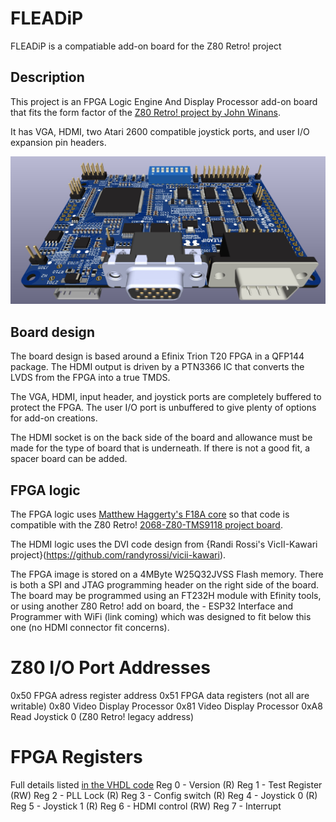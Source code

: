 # FLEADiP
FLEADiP is a compatiable add-on board for the Z80 Retro! project

## Description
This project is an FPGA Logic Engine And Display Processor add-on board that fits the form factor of the [Z80 Retro! project by John Winans](https://github.com/Z80-Retro).

It has VGA, HDMI, two Atari 2600 compatible joystick ports, and user I/O expansion pin headers. 

![FLEADiP Board Image](kicad/output/FLEADip_V0_3d_Angle.jpg "FPGA Logic Engine And Video Processor Board")

## Board design 
The board design is based around a Efinix Trion T20 FPGA in a QFP144 package. The HDMI output is driven by a PTN3366 IC that converts the LVDS from the FPGA into a true TMDS.

The VGA, HDMI, input header, and joystick ports are completely buffered to protect the FPGA. The user I/O port is unbuffered to give plenty of options for add-on creations.

The HDMI socket is on the back side of the board and allowance must be made for the type of board that is underneath. If there is not a good fit, a spacer board can be added.

## FPGA logic
The FPGA logic uses [Matthew Haggerty's F18A core](https://github.com/dnotq/f18a) so that code is compatible with the Z80 Retro! [2068-Z80-TMS9118 project board](https://github.com/Z80-Retro/2068-Z80-TMS9118). 

The HDMI logic uses the DVI code design from {Randi Rossi's VicII-Kawari project}(https://github.com/randyrossi/vicii-kawari).

The FPGA image is stored on a 4MByte W25Q32JVSS Flash memory. There is both a SPI and JTAG programming header on the right side of the board. The board may be programmed using an FT232H module with Efinity tools, or using another Z80 Retro! add on board, the - ESP32 Interface and Programmer with WiFi (link coming) which was designed to fit below this one (no HDMI connector fit concerns).

# Z80 I/O Port Addresses
0x50 FPGA adress register address
0x51 FPGA data registers (not all are writable) 
0x80 Video Display Processor
0x81 Video Display Processor
0xA8 Read Joystick 0 (Z80 Retro! legacy address)

# FPGA Registers
Full details listed [in the VHDL code](fpga/src/wtm/wtm_z80Interface.vhd)
Reg 0 - Version (R)
Reg 1 - Test Register (RW)
Reg 2 - PLL Lock      (R)
Reg 3 - Config switch (R)
Reg 4 - Joystick 0    (R)
Reg 5 - Joystick 1    (R)
Reg 6 - HDMI control  (RW)
Reg 7 - Interrupt 




